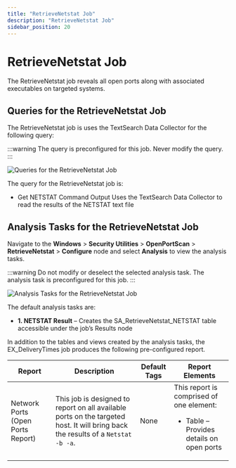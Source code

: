 ```yaml
---
title: "RetrieveNetstat Job"
description: "RetrieveNetstat Job"
sidebar_position: 20
---
```


# RetrieveNetstat Job

The RetrieveNetstat job reveals all open ports along with associated executables on targeted
systems.

## Queries for the RetrieveNetstat Job

The RetrieveNetstat job is uses the TextSearch Data Collector for the following query:

:::warning
The query is preconfigured for this job. Never modify the query.
:::


![Queries for the RetrieveNetstat Job](/images/accessanalyzer/11.6/solutions/windows/securityutilities/openportscan/remoteopenportquery.webp)

The query for the RetrieveNetstat job is:

- Get NETSTAT Command Output Uses the TextSearch Data Collector to read the results of the NETSTAT
  text file

## Analysis Tasks for the RetrieveNetstat Job

Navigate to the **Windows** > **Security Utilities** > **OpenPortScan** > **RetrieveNetstat** >
**Configure** node and select **Analysis** to view the analysis tasks.

:::warning
Do not modify or deselect the selected analysis task. The analysis task is
preconfigured for this job.
:::


![Analysis Tasks for the RetrieveNetstat Job](/images/accessanalyzer/11.6/solutions/windows/securityutilities/openportscan/retrievenetstatanalysis.webp)

The default analysis tasks are:

-   **1. NETSTAT Result** – Creates the SA_RetrieveNetstat_NETSTAT table accessible under the job’s
       Results node

In addition to the tables and views created by the analysis tasks, the EX_DeliveryTimes job produces
the following pre-configured report.

| Report                            | Description                                                                                                                      | Default Tags | Report Elements                                                                                   |
| --------------------------------- | -------------------------------------------------------------------------------------------------------------------------------- | ------------ | ------------------------------------------------------------------------------------------------- |
| Network Ports (Open Ports Report) | This job is designed to report on all available ports on the targeted host. It will bring back the results of a `Netstat -b -a`. | None         | This report is comprised of one element: <ul><li>Table – Provides details on open ports</li></ul> |
